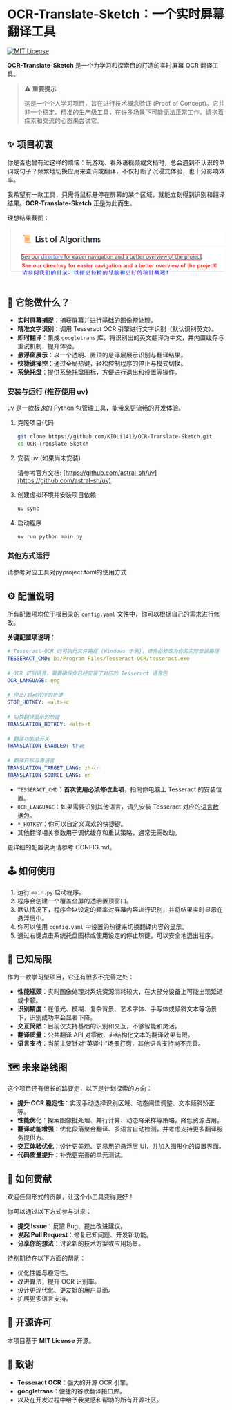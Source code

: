 # OCR-Translate-Sketch：一个实时屏幕翻译工具

[![MIT License](https://img.shields.io/badge/License-MIT-green.svg)](https://github.com/KIDLi1412/OCR-Translate-Sketch/blob/master/LICENSE)

**OCR-Translate-Sketch** 是一个为学习和探索目的打造的实时屏幕 OCR 翻译工具。

> ⚠️ **重要提示**
>
> 这是一个个人学习项目，旨在进行技术概念验证 (Proof of Concept)。它并非一个稳定、精准的生产级工具，在许多场景下可能无法正常工作。请抱着探索和交流的心态来尝试它。

## ✨ 项目初衷

你是否也曾有过这样的烦恼：玩游戏、看外语视频或文档时，总会遇到不认识的单词或句子？频繁地切换应用来查词或翻译，不仅打断了沉浸式体验，也十分影响效率。

我希望有一款工具，只需将鼠标悬停在屏幕的某个区域，就能立刻得到识别和翻译结果。**OCR-Translate-Sketch** 正是为此而生。

理想结果截图：

![Demo PNG](docs/demo.png)

## 🚀 它能做什么？

*   **实时屏幕捕捉**：捕获屏幕并进行基础的图像预处理。
*   **精准文字识别**：调用 Tesseract OCR 引擎进行文字识别（默认识别英文）。
*   **即时翻译**：集成 `googletrans` 库，将识别出的英文翻译为中文，并内置缓存与重试机制，提升体验。
*   **悬浮窗展示**：以一个透明、置顶的悬浮层展示识别与翻译结果。
*   **快捷键操控**：通过全局热键，轻松控制程序的停止与模式切换。
*   **系统托盘**：提供系统托盘图标，方便进行退出和设置等操作。

### 安装与运行 (推荐使用 uv)

[uv](https://github.com/astral-sh/uv) 是一款极速的 Python 包管理工具，能带来更流畅的开发体验。

1. 克隆项目代码
    ```bash
    git clone https://github.com/KIDLi1412/OCR-Translate-Sketch.git
    cd OCR-Translate-Sketch
    ```

2. 安装 uv (如果尚未安装)

    请参考官方文档: [https://github.com/astral-sh/uv](https://github.com/astral-sh/uv)

3. 创建虚拟环境并安装项目依赖
    ```bash
    uv sync
    ```
4. 启动程序
    ```bash
    uv run python main.py
    ```

### 其他方式运行
请参考对应工具对pyproject.toml的使用方式

## ⚙️ 配置说明

所有配置项均位于根目录的 `config.yaml` 文件中，你可以根据自己的需求进行修改。

**关键配置项说明：**

```yaml
# Tesseract-OCR 的可执行文件路径 (Windows 示例)，请务必修改为你的实际安装路径
TESSERACT_CMD: D:/Program Files/Tesseract-OCR/tesseract.exe

# OCR 识别语言，需要确保你已经安装了对应的 Tesseract 语言包
OCR_LANGUAGE: eng

# 停止/启动程序的热键
STOP_HOTKEY: <alt>+c

# 切换翻译显示的热键
TRANSLATION_HOTKEY: <alt>+t

# 翻译功能总开关
TRANSLATION_ENABLED: true

# 翻译目标与源语言
TRANSLATION_TARGET_LANG: zh-cn
TRANSLATION_SOURCE_LANG: en
```

*   `TESSERACT_CMD`：**首次使用必须修改此项**，指向你电脑上 Tesseract 的安装位置。
*   `OCR_LANGUAGE`：如果需要识别其他语言，请先安装 Tesseract 对应的[语言数据包](https://github.com/tesseract-ocr/tessdata)。
*   `*_HOTKEY`：你可以自定义喜欢的快捷键。
*   其他翻译相关参数用于调优缓存和重试策略，通常无需改动。

更详细的配置说明请参考 CONFIG.md。

## 🕹️ 如何使用

1.  运行 `main.py` 启动程序。
2.  程序会创建一个覆盖全屏的透明置顶窗口。
3.  默认情况下，程序会以设定的频率对屏幕内容进行识别，并将结果实时显示在悬浮层中。
4.  你可以使用 `config.yaml` 中设置的热键来切换翻译内容的显示。
5.  通过右键点击系统托盘图标或使用设定的停止热键，可以安全地退出程序。

## 🚧 已知局限

作为一款学习型项目，它还有很多不完善之处：

*   **性能瓶颈**：实时图像处理对系统资源消耗较大，在大部分设备上可能出现延迟或卡顿。
*   **识别精度**：在低光、模糊、复杂背景、艺术字体、手写体或倾斜文本等场景下，识别成功率会显著下降。
*   **交互简陋**：目前仅支持基础的识别和交互，不够智能和灵活。
*   **翻译质量**：公共翻译 API 对零散、非结构化文本的翻译效果有限。
*   **语言支持**：当前主要针对“英译中”场景打磨，其他语言支持尚不完善。

## 🗺️ 未来路线图

这个项目还有很长的路要走，以下是计划探索的方向：

*   **提升 OCR 稳定性**：实现手动选择识别区域、动态阈值调整、文本倾斜矫正等。
*    **性能优化**：探索图像批处理、并行计算、动态降采样等策略，降低资源占用。
*    **翻译功能增强**：优化段落聚合翻译、多语言自动检测，并考虑支持更多翻译服务提供方。
*    **交互体验优化**：设计更美观、更易用的悬浮层 UI，并加入图形化的设置界面。
*    **代码质量提升**：补充更完善的单元测试。

## 🤝 如何贡献

欢迎任何形式的贡献，让这个小工具变得更好！

你可以通过以下方式参与进来：

*   **提交 Issue**：反馈 Bug、提出改进建议。
*   **发起 Pull Request**：修复已知问题、开发新功能。
*   **分享你的想法**：讨论新的技术方案或应用场景。

特别期待在以下方面的帮助：

*   优化性能与稳定性。
*   改进算法，提升 OCR 识别率。
*   设计更现代化、更友好的用户界面。
*   扩展更多语言支持。

## 📜 开源许可

本项目基于 **MIT License** 开源。

## 🙏 致谢

*   **Tesseract OCR**：强大的开源 OCR 引擎。
*   **googletrans**：便捷的谷歌翻译接口库。
*   以及在开发过程中给予我灵感和帮助的所有开源社区。
